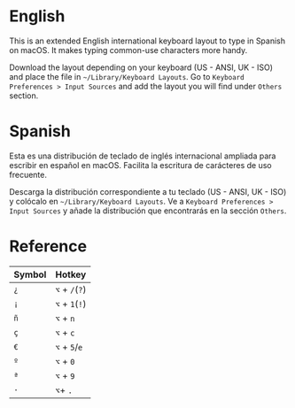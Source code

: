 # English
This is an extended English international keyboard layout to type in Spanish on macOS. It makes typing common-use characters more handy.

Download the layout depending on your keyboard (US - ANSI, UK - ISO) and place the file in `~/Library/Keyboard Layouts`. Go to `Keyboard Preferences > Input Sources` and add the layout you will find under `Others` section.

# Spanish
Esta es una distribución de teclado de inglés internacional ampliada para escribir en español en macOS. Facilita la escritura de carácteres de uso frecuente.

Descarga la distribución correspondiente a tu teclado (US - ANSI, UK - ISO) y colócalo en `~/Library/Keyboard Layouts`. Ve a `Keyboard Preferences > Input Sources` y añade la distribución que encontrarás en la sección `Others`.

# Reference
| Symbol | Hotkey         |
| ------ | -------------- |
| `¿`    | `⌥` + `/`(`?`) |
| `¡`    | `⌥` + `1`(`!`) |
| `ñ`    | `⌥` + `n`      |
| `ç`    | `⌥` + `c`      |
| `€`    | `⌥` + `5`/`e`  |
| `º`    | `⌥` + `0`      |
| `ª`    | `⌥` + `9`      |
| `·`    | `⌥`+ `.`      |
